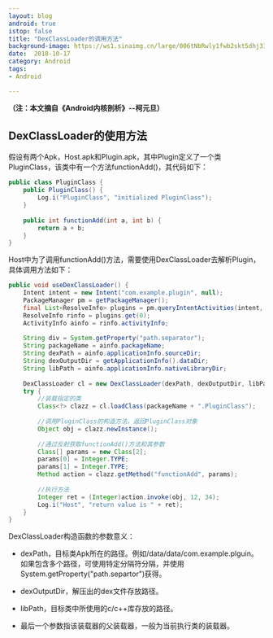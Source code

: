 ```yaml
---
layout: blog 
android: true 
istop: false
title: "DexClassLoader的调用方法" 
background-image: https://ws1.sinaimg.cn/large/006tNbRwly1fwb2skt5dhj31kw11xkjn.jpg
date:  2018-10-17
category: Android
tags: 
- Android

---
```


**（注：本文摘自《Android内核剖析》--柯元旦）**

## DexClassLoader的使用方法

假设有两个Apk，Host.apk和Plugin.apk，其中Plugin定义了一个类PluginClass，该类中有一个方法functionAdd()，其代码如下：

```java
public class PluginClass {
    public PluginClass() {
        Log.i("PluginClass", "initialized PluginClass");
    }
    
    public int functionAdd(int a, int b) {
        return a + b;
    }
}
```

Host中为了调用functionAdd()方法，需要使用DexClassLoader去解析Plugin，具体调用方法如下：

```java
public void useDexClassLoader() {
    Intent intent = new Intent("com.example.plugin", null);
    PackageManager pm = getPackageManager();
    final List<ResolveInfo> plugins = pm.queryIntentActivities(intent, 0);
    ResolveInfo rinfo = plugins.get(0);
    ActivityInfo ainfo = rinfo.activityInfo;
    
    String div = System.getProperty("path.separator");
    String packageName = ainfo.packageName;
    String dexPath = ainfo.applicationInfo.sourceDir;
    String dexOutputDir = getApplicationInfo().dataDir;
    String libPath = ainfo.applicationInfo.nativeLibraryDir;
    
    DexClassLoader cl = new DexClassLoader(dexPath, dexOutputDir, libPath,                                       this.getClass().getClassLoader());
    try {
        //装载指定的类
        Class<?> clazz = cl.loadClass(packageName + ".PluginClass");
        
        //调用PluginClass的构造方法，返回PluginClass对象
        Object obj = clazz.newInstance();
        
        //通过反射获取functionAdd()方法和其参数
        Class[] params = new Class[2];
        params[0] = Integer.TYPE;
        params[1] = Integer.TYPE;
        Method action = clazz.getMethod("functionAdd", params);
        
        //执行方法
        Integer ret = (Integer)action.invoke(obj, 12, 34);
        Log.i("Host", "return value is " + ret);
    }
}
```

DexClassLoader构造函数的参数意义：

- dexPath，目标类Apk所在的路径。例如/data/data/com.example.plguin。如果包含多个路径，可使用特定分隔符分隔，并使用System.getProperty("path.separtor")获得。

- dexOutputDir，解压出的dex文件存放路径。

- libPath，目标类中所使用的c/c++库存放的路径。

- 最后一个参数指该装载器的父装载器，一般为当前执行类的装载器。
